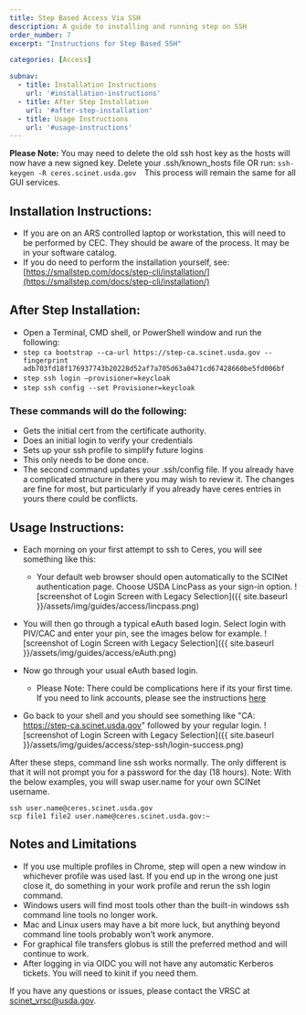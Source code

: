 ```yaml
---
title: Step Based Access Via SSH 
description: A guide to installing and running step on SSH 
order_number: 7
excerpt: "Instructions for Step Based SSH"

categories: [Access]

subnav:
  - title: Installation Instructions
    url: '#installation-instructions'
  - title: After Step Installation  
    url: '#after-step-installation' 
  - title: Usage Instructions
    url: '#usage-instructions'
---
```


**Please Note:** 
You may need to delete the old ssh host key as the hosts will now have a new signed key.
Delete your .ssh/known_hosts file OR run:
`ssh-keygen -R ceres.scinet.usda.gov 
`This process will remain the same for all GUI services.
 
## Installation Instructions:
 
- If you are on an ARS controlled laptop or workstation, this will need to be performed by CEC. They should be aware of the process. It may be in your software catalog. 
- If you do need to perform the installation yourself, see: [https://smallstep.com/docs/step-cli/installation/](https://smallstep.com/docs/step-cli/installation/)

## After Step Installation:
- Open a Terminal, CMD shell, or PowerShell window and run the following:
- `step ca bootstrap --ca-url https://step-ca.scinet.usda.gov --fingerprint adb703fd18f176937743b20228d52af7a705d63a0471cd67428660be5fd006bf `
- `step ssh login –provisioner=keycloak` 
- `step ssh config --set Provisioner=keycloak`

### These commands will do the following:
- Gets the initial cert from the certificate authority. 
- Does an initial login to verify your credentials 
- Sets up your ssh profile to simplify future logins 
- This only needs to be done once. 
- The second command updates your .ssh/config file. If you already have a complicated structure in there you may wish to review it. The changes are fine for most, but particularly if you already have ceres entries in yours there could be conflicts. 
 
## Usage Instructions:
- Each morning on your first attempt to ssh to Ceres, you will see something like this: 

	- Your default web browser should open automatically to the SCINet authentication page.  Choose USDA LincPass as your sign-in option. 
![screenshot of Login Screen with Legacy Selection]({{ site.baseurl }}/assets/img/guides/access/lincpass.png)

- You will then go through a typical eAuth based login. Select login with PIV/CAC and enter your pin, see the images below for example.
![screenshot of Login Screen with Legacy Selection]({{ site.baseurl }}/assets/img/guides/access/eAuth.png)

- Now go through your usual eAuth based login. 
	- Please Note: There could be complications here if its your first time.  If you need to link accounts, please see the instructions [here](https://scinet.usda.gov/guides/access/gui-systems)

- Go back to your shell and you should see something like "CA: https://step-ca.scinet.usda.gov" followed by your regular login.
![screenshot of Login Screen with Legacy Selection]({{ site.baseurl }}/assets/img/guides/access/step-ssh/login-success.png)

After these steps, command line ssh works normally. The only different is that it will not prompt you for a password for the day (18 hours). 
	Note: With the below examples, you will swap user.name for your own SCINet username.
```
ssh user.name@ceres.scinet.usda.gov 
scp file1 file2 user.name@ceres.scinet.usda.gov:~ 
```

## Notes and Limitations

- If you use multiple profiles in Chrome, step will open a new window in whichever profile was used last.   If you end up in the wrong one just close it, do something in your work profile and rerun the ssh login command.  
- Windows users will find most tools other than the built-in windows ssh command line tools no longer work. 
- Mac and Linux users may have a bit more luck, but anything beyond command line tools probably won’t work anymore. 
- For graphical file transfers globus is still the preferred method and will continue to work. 
- After logging in via OIDC you will not have any automatic Kerberos tickets.  You will need to kinit if you need them. 

If you have any questions or issues, please contact the VRSC at scinet_vrsc@usda.gov.
